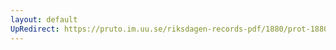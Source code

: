 ```yaml
---
layout: default
UpRedirect: https://pruto.im.uu.se/riksdagen-records-pdf/1880/prot-1880--ak--037/prot-1880--ak--037_024.pdf
---
```

